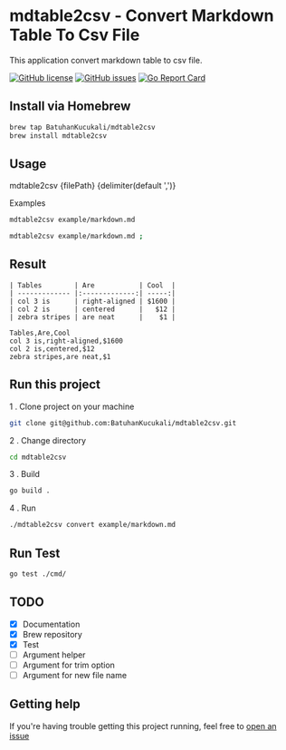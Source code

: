 # mdtable2csv - Convert Markdown Table To Csv File

This application convert markdown table to csv file.

[![GitHub license](https://img.shields.io/github/license/BatuhanKucukali/mdtable2csv)](https://github.com/BatuhanKucukali/istekbin-api/blob/master/LICENSE)
[![GitHub issues](https://img.shields.io/github/issues/BatuhanKucukali/mdtable2csv)](https://github.com/BatuhanKucukali/istekbin-api/issues)
[![Go Report Card](https://goreportcard.com/badge/github.com/BatuhanKucukali/mdtable2csv)](https://goreportcard.com/report/github.com/BatuhanKucukali/istekbin-api)

## Install via Homebrew

```bash
brew tap BatuhanKucukali/mdtable2csv
brew install mdtable2csv
```

## Usage

mdtable2csv {filePath} {delimiter(default ',')}

Examples

```bash
mdtable2csv example/markdown.md
```

```bash
mdtable2csv example/markdown.md ;
```

## Result

```
| Tables        | Are           | Cool  |
| ------------- |:-------------:| -----:|
| col 3 is      | right-aligned | $1600 |
| col 2 is      | centered      |   $12 |
| zebra stripes | are neat      |    $1 |
```

```
Tables,Are,Cool
col 3 is,right-aligned,$1600
col 2 is,centered,$12
zebra stripes,are neat,$1
```

## Run this project

1 . Clone project on your machine
```bash
git clone git@github.com:BatuhanKucukali/mdtable2csv.git
```
2 . Change directory
```bash
cd mdtable2csv
```
3 . Build
```bash
go build .
```
4 . Run
```bash
./mdtable2csv convert example/markdown.md
```

## Run Test

```bash
go test ./cmd/
```

## TODO

- [X] Documentation
- [X] Brew repository
- [X] Test
- [ ] Argument helper
- [ ] Argument for trim option
- [ ] Argument for new file name

## Getting help ##

If you're having trouble getting this project running, feel free to [open an issue](https://github.com/BatuhanKucukali/mdtable2csv/issues/new)
